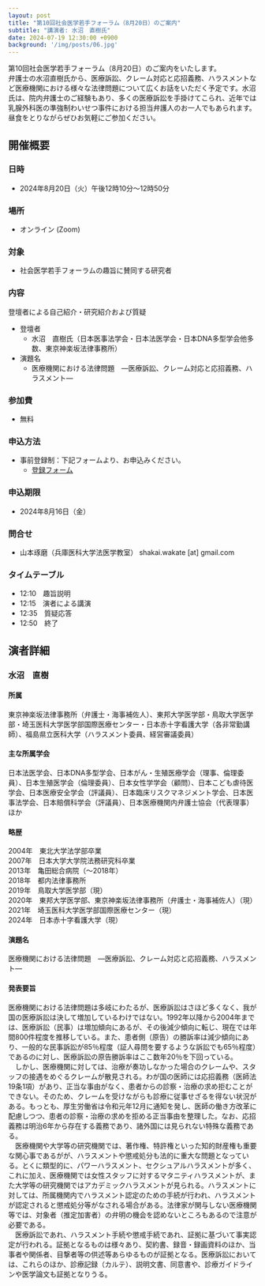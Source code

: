 ```yaml
---
layout: post
title: "第10回社会医学若手フォーラム（8月20日）のご案内"
subtitle: "講演者: 水沼　直樹氏"
date: 2024-07-19 12:30:00 +0900
background: '/img/posts/06.jpg'
---
```

第10回社会医学若手フォーラム（8月20日）のご案内をいたします。  
弁護士の水沼直樹氏から、医療訴訟、クレーム対応と応招義務、ハラスメントなど医療機関における様々な法律問題について広くお話をいただく予定です。水沼氏は、院内弁護士のご経験もあり、多くの医療訴訟を手掛けてこられ、近年では乳腺外科医の準強制わいせつ事件における担当弁護人のお一人でもあられます。昼食をとりながらぜひお気軽にご参加ください。

## 開催概要
### 日時
- 2024年8月20日（火）午後12時10分～12時50分

### 場所
- オンライン (Zoom)

### 対象
- 社会医学若手フォーラムの趣旨に賛同する研究者

### 内容
登壇者による自己紹介・研究紹介および質疑

- 登壇者
    - 水沼　直樹氏（日本医事法学会・日本法医学会・日本DNA多型学会他多数、東京神楽坂法律事務所）
- 演題名
    - 医療機関における法律問題　―医療訴訟、クレーム対応と応招義務、ハラスメント―

### 参加費
- 無料

### 申込方法
- 事前登録制：下記フォームより、お申込みください。
    - [登録フォーム](https://forms.gle/anHRbsCNbwFgJZDA8)

### 申込期限
- 2024年8月16日（金）

### 問合せ
- 山本琢磨（兵庫医科大学法医学教室） shakai.wakate [at] gmail.com

### タイムテーブル
- 12:10　趣旨説明
- 12:15　演者による講演
- 12:35　質疑応答
- 12:50　終了

## 演者詳細
### 水沼　直樹
#### 所属
東京神楽坂法律事務所（弁護士・海事補佐人）、東邦大学医学部・鳥取大学医学部・埼玉医科大学医学部国際医療センター・日本赤十字看護大学（各非常勤講師）、福島県立医科大学（ハラスメント委員、経営審議委員）  

#### 主な所属学会
日本法医学会、日本DNA多型学会、日本がん・生殖医療学会（理事、倫理委員）、日本生殖医学会（倫理委員）、日本女性学学会（顧問）、日本こども虐待医学会、日本医療安全学会（評議員）、日本臨床リスクマネジメント学会、日本医事法学会、日本賠償科学会（評議員）、日本医療機関内弁護士協会（代表理事）ほか  

#### 略歴
2004年　東北大学法学部卒業  
2007年　日本大学大学院法務研究科卒業  
2013年　亀田総合病院（〜2018年）  
2018年　都内法律事務所  
2019年　鳥取大学医学部（現）  
2020年　東邦大学医学部、東京神楽坂法律事務所（弁護士・海事補佐人）（現）  
2021年　埼玉医科大学医学部国際医療センター（現）  
2024年　日本赤十字看護大学（現）  

#### 演題名
医療機関における法律問題　―医療訴訟、クレーム対応と応招義務、ハラスメント―  

#### 発表要旨
医療機関における法律問題は多岐にわたるが、医療訴訟はさほど多くなく、我が国の医療訴訟は決して増加しているわけではない。1992年以降から2004年までは、医療訴訟（民事）は増加傾向にあるが、その後減少傾向に転じ、現在では年間800件程度を推移している。また、患者側（原告）の勝訴率は減少傾向にあり、一般的な民事訴訟が85％程度（証人尋問を要するような訴訟でも65％程度）であるのに対し、医療訴訟の原告勝訴率はここ数年20％を下回っている。  
　しかし、医療機関に対しては、治療が奏功しなかった場合のクレームや、スタッフの接遇をめぐるクレームが散見される。わが国の医師には応招義務（医師法19条1項）があり、正当な事由がなく、患者からの診察・治療の求め拒むことができない。そのため、クレームを受けながらも診療に従事せざるを得ない状況がある。もっとも、厚生労働省は令和元年12月に通知を発し、医師の働き方改革に配慮しつつ、患者の診察・治療の求めを拒める正当事由を整理した。なお、応招義務は明治6年から存在する義務であり、諸外国には見られない特殊な義務である。  
　医療機関や大学等の研究機関では、著作権、特許権といった知的財産権も重要な関心事であるがが、ハラスメントや懲戒処分も法的に重大な問題となっている。とくに類型的に、パワーハラスメント、セクシュアルハラスメントが多く、これに加え、医療機関では女性スタッフに対するマタニティハラスメントが、また大学等の研究機関ではアカデミックハラスメントが見られる。ハラスメントに対しては、所属機関内でハラスメント認定のための手続が行われ、ハラスメントが認定されると懲戒処分等がなされる場合がある。法律家が関与しない医療機関等では、対象者（推定加害者）の弁明の機会を認めないところもあるので注意が必要である。  
　医療訴訟であれ、ハラスメント手続や懲戒手続であれ、証拠に基づいて事実認定が行われる。証拠となるものは様々あり、契約書、録音・録画資料のほか、当事者や関係者、目撃者等の供述等あらゆるものが証拠となる。医療訴訟においては、これらのほか、診療記録（カルテ）、説明文書、同意書や、診療ガイドラインや医学論文も証拠となりうる。  



